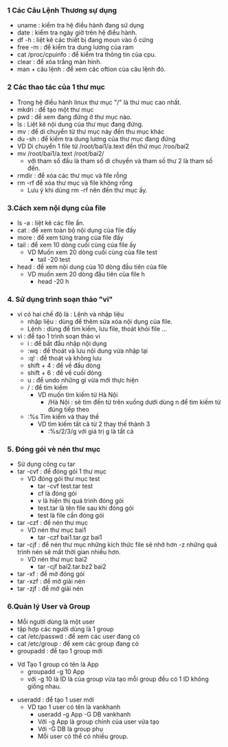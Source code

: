 ### 1 Các Câu Lệnh Thương sự dụng
- uname : kiểm tra hệ điều hành đang sử dụng
- date : kiểm tra ngày giờ trên hệ điều hành.
- df -h : liệt kê các thiết bị đang moun vào ổ cứng
- free -m : để kiểm tra dung lương của ram
- cat /proc/cpuinfo : để kiểm tra thông tin của cpu.
- clear : để xóa trắng màn hình.
- man + câu lệnh : để xem các oftion của câu lệnh đó.
### 2 Các thao tác của 1 thư mục
- Trong hệ điều hành linux thư mục "/" là thư muc cao nhất.
- mkdri : để tạo một thư mục
- pwd : để xem đang đứng ở thư mục nào.
- ls : Liệt kê nội dung của thư mục đang đứng.
- mv : để di chuyển từ thư mục này đến thu mục khác
- du -sh : để kiểm tra dung lương của thư mục đang đứng
- VD Di chuyển 1 file từ /root/bai1/a.text đến thứ mục /roo/bai2
- mv /root/bai1/a.text /root/bai2/
  + với tham số đầu là tham số di chuyển và tham số thư 2 là tham số đến.
- rmdir : để xóa các thư mục và file rỗng
- rm -rf để xóa thư mục và file không rỗng
  + Lưu ý khi dùng rm -rf nên đến thư mục ấy.
### 3.Cách xem nội dụng của file
- ls -a : liệt kê các file ẩn.
- cat : để xem toàn bộ nội dụng của file đấy
- more : để xem từng trang của file đấy
- tail : để xem 10 dòng cuối cùng của file ấy 
  + VD Muốn xem 20 dòng cuối cùng của file test
    - tail -20 test
- head : để xem nội dung của 10 dòng đầu tiên của file
  + VD muốn xem 20 dòng đầu tiên của file h
    - head -20 h
### 4. Sử dụng trình soạn thảo "vi"
- vi có hai chế độ là : Lệnh và nhập liệu
  + nhập liệu : dùng để thêm sửa xóa nội dụng của file.
  + Lệnh : dùng để tìm kiếm, lưu file, thoát khỏi file ...
- vi : để tạo 1 trình soạn thảo vi
  + i : để bắt đầu nhập nội dụng
  + :wq : để thoát và lưu nội dung vừa nhập lại
  + :q! : để thoát và không lưu
  + shift + 4 : để về đầu dòng
  + shift + 6 : để về cuối dòng
  + u : để undo những gì vừa mới thực hiện
  + / : để tìm kiếm 
    - VD muốn tìm kiếm từ Hà Nội 
       + /Hà Nội : sẽ tìm đến từ trên xuống dưới dùng n để tìm kiếm từ đúng tiếp theo
  + :%s Tìm kiếm và thay thế
    - VD tìm kiếm tất cả từ 2 thay thế thành 3 
      + :%s/2/3/g với giá trị g là tất cả 
### 5. Đóng gói vè nén thư mục 
- Sử dụng công cụ tar
- tar -cvf : để đóng gói 1 thư mục
  + VD đóng gói thư mục test
    - tar -cvf test.tar test
    - cf là đóng gói
    - v là hiện thị quá trình đóng gói 
    - test.tar là tên file sau khi đóng gói
    - test là file cần đóng gói
- tar -czf : để nén thư mục
  + VD nén thư mục bai1
    - tar -czf bai1.tar.gz bai1
- tar -cjf : để nén thư mục những kích thức file sẽ nhở hơn -z những quá trình nén sẽ mất thời gian nhiều hơn.
  + VD nén thư mục bai2
    - tar -cjf bai2.tar.bz2 bai2 
- tar -xf : để mở đóng gói
- tar -xzf : để mở giải nén
- tar -zjf : để mở giải nén
### 6.Quản lý User và Group
 - Mỗi người dùng là một user
 - tập hợp các người dùng là 1 group
 - cat /etc/passwd : để xem các user đang có
 - cat /etc/group : để xem các group đang có
 - groupadd : để tạo 1 group mới
  + Vd Tạo 1 group có tên là App  
    - groupadd -g 10 App
    - với -g 10 là ID là của group vừa tạo mỗi group đều có 1 ID không giống nhau.
- useradd : để tạo 1 user mới
  + VD tạo 1 user có tên là vankhanh
    - useradd -g App -G DB vankhanh
    - Với -g App là group chính của user vừa tạo
    - Với -G DB là group phụ 
    - Mỗi user có thể có nhiều group.


